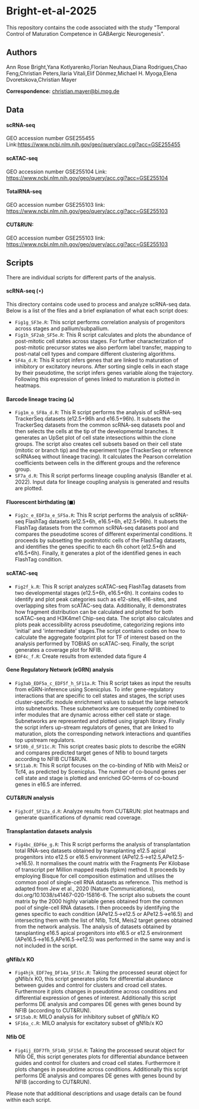 # Bright-et-al-2025

This repository contains the code associated with the study "Temporal Control of Maturation Competence in GABAergic Neurogenesis".


## Authors

Ann Rose Bright,Yana Kotlyarenko,Florian Neuhaus,Diana Rodrigues,Chao Feng,Christian Peters,Ilaria Vitali,Elif Dönmez,Michael H. Myoga,Elena Dvoretskova,Christian Mayer

**Correspondence:** [christian.mayer@bi.mpg.de](mailto:christian.mayer@bi.mpg.de)

## Data

#### scRNA-seq
GEO accession number GSE255455
Link:https://www.ncbi.nlm.nih.gov/geo/query/acc.cgi?acc=GSE255455

#### scATAC-seq
GEO accession number GSE255104
Link: https://www.ncbi.nlm.nih.gov/geo/query/acc.cgi?acc=GSE255104

#### TotalRNA-seq
GEO accession number GSE255103
link: https://www.ncbi.nlm.nih.gov/geo/query/acc.cgi?acc=GSE255103

#### CUT&RUN:
GEO accession number GSE255103
link: https://www.ncbi.nlm.nih.gov/geo/query/acc.cgi?acc=GSE255103

## Scripts

There are individual scripts for different parts of the analysis.

#### scRNA-seq ($\star$) 
This directory contains code used to process and analyze scRNA-seq data. Below is a list of the files and a brief explanation of what each script does:

- `Fig1g_SF3e.R`: This script performs correlation analysis of progenitors across stages and pallium/subpallium.
- `Fig1h_SF2ab_SF5e.R`: This R script calculates and plots the abundance of post-mitotic cell states across stages. For further characterization of post-mitotic precursor states we also perform label transfer, mapping to post-natal cell types and compare different clustering algorithms.
- `SF4a_d.R`: This R script infers genes that are linked to maturation of inhibitory or excitatory neurons. After sorting single cells in each stage by their pseudotime, the script infers genes variable along the trajectory. Following this expression of genes linked to maturation is plotted in heatmaps.

#### Barcode lineage tracing ($\blacktriangle$) 
- `Fig1m_o_SF8a_d.R`: This R script performs the analysis of scRNA-seq TrackerSeq datasets (e12.5+96h and e16.5+96h). It subsets the TrackerSeq datasets from the common scRNA-seq datasets pool and then selects the cells at the tip of the developmental branches. It generates an UpSet plot of cell state intesections within the clone groups. The script also creates cell subsets based on their cell state (mitotic or branch tip) and the experiment type (TrackerSeq or reference scRNAseq without lineage tracing). It calculates the Pearson correlation coefficients between cells in the different groups and the reference group.
- `SF7a_d.R`: This R script performs lineage coupling analysis (Bandler et al. 2022). Input data for lineage coupling analysis is generated and results are plotted.

#### Fluorescent birthdating ($\blacksquare$)
- `Fig2c_e_EDF3a_e_SF5a.R`: This R script performs the analysis of scRNA-seq FlashTag datasets (e12.5+6h, e16.5+6h, e12.5+96h). It subsets the FlashTag datasets from the common scRNA-seq datasets pool and compares the pseudotime scores of different experimental conditions. It proceeds by subsetting the postmitotic cells of the FlashTag datasets, and identifies the genes specific to each 6h cohort (e12.5+6h and e16.5+6h). Finally, it generates a plot of the identified genes in each FlashTag condition.   

#### scATAC-seq
- `Fig2f_k.R`: This R script analyzes scATAC-seq FlashTag datasets from two developmental stages (e12.5+6h, e16.5+6h). It contains codes to identify and plot peak categories such as e12-sites, e16-sites, and overlapping sites from scATAC-seq data. Additionally, it demonstrates how fragment distribution can be calculated and plotted for both scATAC-seq and H3K4me1 Chip-seq data. The script also calculates and plots peak accessibility across pseudotime, categorizing regions into 'initial' and 'intermediate' stages.The script contains codes on how to calculate the aggregate footprint plot for TF of interest based on the analysis performed by TOBIAS on scATAC-seq. Finally, the script generates a coverage plot for NFIB. 
- `EDF4c_f.R`: Create results from extended data figure 4

#### Gene Regulatory Network (eGRN) analysis
- `Fig3ab_EDF5a_c_EDF5f_h_SF11a.R`: This R script takes as input the results from eGRN-inference using Scenicplus. To infer gene-regulatory interactions that are specific to cell states and stages, the script uses cluster-specific module enrichment values to subset the large network into subnetworks. These subnetworks are consequently combined to infer modules that are dynamic across either cell state or stage. Subnetworks are represented and plotted using igraph library. Finally the script infers up-stream regulators of genes, that are linked to maturation, plots the corresponding network interactions and quantifies top upstream regulators.
- `SF10b_d_SF11c.R`: This script creates basic plots to describe the eGRN and compares predicted target genes of Nfib to bound targets according to NFIB CUT&RUN.
- `SF11ab.R`: This R script focuses on the co-binding of Nfib with Meis2 or Tcf4, as predicted by Scenicplus. The number of co-bound genes per cell state and stage is plotted and enriched GO-terms of co-bound genes in e16.5 are inferred.


#### CUT&RUN analysis
- `Fig3cdf_SF12a_d.R`: Analyze results from CUT&RUN: plot heatmaps and generate quantifications of dynamic read coverage.

#### Transplantation datasets analysis
- `Fig4bc_EDF6e_g.R`: This R script performs the analysis of transplantation total RNA-seq datasets obtained by transplanting e12.5 apical progenitors into e12.5 or e16.5 environment (APe12.5->e12.5,APe12.5->e16.5). It normalises the count matrix with the Fragments Per Kilobase of transcript per Million mapped reads (fpkm) method. It proceeds by employing Bisque for cell composition estimation and utilises the common pool of single-cell RNA datasets as reference. This method is adapted from Jew et al., 2020 (Nature Communications), doi.org/10.1038/s41467-020-15816-6. The script also subsets the count matrix by the 2000 highly variable genes obtained from the common pool of single-cell RNA datasets. I then proceeds by identifying the genes specific to each condition (APe12.5->e12.5 or APe12.5->e16.5) and intersecting them with the list of Nfib, Tcf4, Meis2 target genes obtained from the network analysis. The analysis of datasets obtained by tansplanting e16.5 apical progenitors into e16.5 or e12.5 environment (APe16.5->e16.5,APe16.5->e12.5) was performed in the same way and is not included in the script. 


#### gNfib/x KO
- `Fig4hjk_EDF7eg_DF14a_SF15c.R`: Taking the processed seurat object for gNfib/x KO, this script generates plots for differential abundance between guides and control for clusters and croad cell states. Furthermore it plots changes in pseudotime across conditions and differential expression of genes of interest. Additionally this script performs DE analysis and compares DE genes with genes bound by NFIB (according to CUT&RUN).
- `SF15ab.R`: MILO analysis for inhibitory subset of gNfib/x KO
- `SF16a_c.R`: MILO analysis for excitatory subset of gNfib/x KO

#### Nfib OE
- `Fig4ij_EDF7fh_SF14b_SF15d.R`: Taking the processed seurat object for Nfib OE, this script generates plots for differential abundance between guides and control for clusters and croad cell states. Furthermore it plots changes in pseudotime across conditions. Additionally this script performs DE analysis and compares DE genes with genes bound by NFIB (according to CUT&RUN).


Please note that additional descriptions and usage details can be found within each script.
